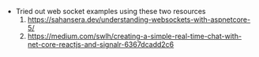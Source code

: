 - Tried out web socket examples using these two resources
  1. https://sahansera.dev/understanding-websockets-with-aspnetcore-5/
  2. https://medium.com/swlh/creating-a-simple-real-time-chat-with-net-core-reactjs-and-signalr-6367dcadd2c6
